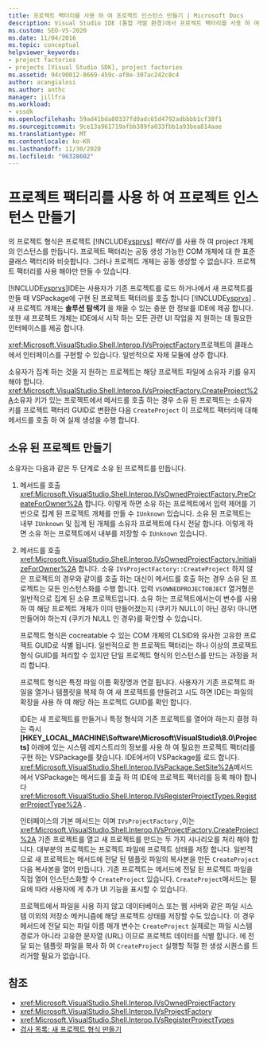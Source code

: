```yaml
---
title: 프로젝트 팩터리를 사용 하 여 프로젝트 인스턴스 만들기 | Microsoft Docs
description: Visual Studio IDE (통합 개발 환경)에서 프로젝트 팩터리를 사용 하 여 프로젝트 클래스 인스턴스를 만드는 방법에 대해 알아봅니다.
ms.custom: SEO-VS-2020
ms.date: 11/04/2016
ms.topic: conceptual
helpviewer_keywords:
- project factories
- projects [Visual Studio SDK], project factories
ms.assetid: 94c90012-8669-459c-af8e-307ac242c8c4
author: acangialosi
ms.author: anthc
manager: jillfra
ms.workload:
- vssdk
ms.openlocfilehash: 59ad41bda80337fd0adc65d4792adbbbb1cf38f1
ms.sourcegitcommit: 9ce13a961719afbb389fa033fbb1a93bea814aae
ms.translationtype: MT
ms.contentlocale: ko-KR
ms.lasthandoff: 11/30/2020
ms.locfileid: "96328602"
---
```

# <a name="create-project-instances-by-using-project-factories"></a>프로젝트 팩터리를 사용 하 여 프로젝트 인스턴스 만들기
의 프로젝트 형식은 프로젝트 [!INCLUDE[vsprvs](../../code-quality/includes/vsprvs_md.md)] *팩터리* 를 사용 하 여 project 개체의 인스턴스를 만듭니다. 프로젝트 팩터리는 공동 생성 가능한 COM 개체에 대 한 표준 클래스 팩터리와 비슷합니다. 그러나 프로젝트 개체는 공동 생성할 수 없습니다. 프로젝트 팩터리를 사용 해야만 만들 수 있습니다.

 [!INCLUDE[vsprvs](../../code-quality/includes/vsprvs_md.md)]IDE는 사용자가 기존 프로젝트를 로드 하거나에서 새 프로젝트를 만들 때 VSPackage에 구현 된 프로젝트 팩터리를 호출 합니다 [!INCLUDE[vsprvs](../../code-quality/includes/vsprvs_md.md)] . 새 프로젝트 개체는 **솔루션 탐색기** 을 채울 수 있는 충분 한 정보를 IDE에 제공 합니다. 또한 새 프로젝트 개체는 IDE에서 시작 하는 모든 관련 UI 작업을 지 원하는 데 필요한 인터페이스를 제공 합니다.

 <xref:Microsoft.VisualStudio.Shell.Interop.IVsProjectFactory>프로젝트의 클래스에서 인터페이스를 구현할 수 있습니다. 일반적으로 자체 모듈에 상주 합니다.

 소유자가 집계 하는 것을 지 원하는 프로젝트는 해당 프로젝트 파일에 소유자 키를 유지 해야 합니다. <xref:Microsoft.VisualStudio.Shell.Interop.IVsProjectFactory.CreateProject%2A>소유자 키가 있는 프로젝트에서 메서드를 호출 하는 경우 소유 된 프로젝트는 소유자 키를 프로젝트 팩터리 GUID로 변환한 다음 `CreateProject` 이 프로젝트 팩터리에 대해 메서드를 호출 하 여 실제 생성을 수행 합니다.

## <a name="create-an-owned-project"></a>소유 된 프로젝트 만들기
 소유자는 다음과 같은 두 단계로 소유 된 프로젝트를 만듭니다.

1. 메서드를 호출 <xref:Microsoft.VisualStudio.Shell.Interop.IVsOwnedProjectFactory.PreCreateForOwner%2A> 합니다. 이렇게 하면 소유 하는 프로젝트에서 입력 제어를 기반으로 집계 된 프로젝트 개체를 만들 수 `IUnknown` 있습니다. 소유 된 프로젝트는 내부 `IUnknown` 및 집계 된 개체를 소유자 프로젝트에 다시 전달 합니다. 이렇게 하면 소유 하는 프로젝트에서 내부를 저장할 수 `IUnknown` 있습니다.

2. 메서드를 호출 <xref:Microsoft.VisualStudio.Shell.Interop.IVsOwnedProjectFactory.InitializeForOwner%2A> 합니다. 소유 `IVsProjectFactory::CreateProject` 하지 않은 프로젝트의 경우와 같이를 호출 하는 대신이 메서드를 호출 하는 경우 소유 된 프로젝트는 모든 인스턴스화를 수행 합니다. 입력 `VSOWNEDPROJECTOBJECT` 열거형은 일반적으로 집계 된 소유 프로젝트입니다. 소유 하는 프로젝트에서는이 변수를 사용 하 여 해당 프로젝트 개체가 이미 만들어졌는지 (쿠키가 NULL이 아닌 경우) 아니면 만들어야 하는지 (쿠키가 NULL 인 경우)를 확인할 수 있습니다.

   프로젝트 형식은 cocreatable 수 있는 COM 개체의 CLSID와 유사한 고유한 프로젝트 GUID로 식별 됩니다. 일반적으로 한 프로젝트 팩터리는 하나 이상의 프로젝트 형식 GUID를 처리할 수 있지만 단일 프로젝트 형식의 인스턴스를 만드는 과정을 처리 합니다.

   프로젝트 형식은 특정 파일 이름 확장명과 연결 됩니다. 사용자가 기존 프로젝트 파일을 열거나 템플릿을 복제 하 여 새 프로젝트를 만들려고 시도 하면 IDE는 파일의 확장을 사용 하 여 해당 하는 프로젝트 GUID를 확인 합니다.

   IDE는 새 프로젝트를 만들거나 특정 형식의 기존 프로젝트를 열어야 하는지 결정 하는 즉시 **[HKEY_LOCAL_MACHINE\Software\Microsoft\VisualStudio\8.0\Projects]** 아래에 있는 시스템 레지스트리의 정보를 사용 하 여 필요한 프로젝트 팩터리를 구현 하는 VSPackage를 찾습니다. IDE에서이 VSPackage를 로드 합니다. <xref:Microsoft.VisualStudio.Shell.Interop.IVsPackage.SetSite%2A>메서드에서 VSPackage는 메서드를 호출 하 여 IDE에 프로젝트 팩터리를 등록 해야 합니다 <xref:Microsoft.VisualStudio.Shell.Interop.IVsRegisterProjectTypes.RegisterProjectType%2A> .

   인터페이스의 기본 메서드는 이며 `IVsProjectFactory` ,이는 <xref:Microsoft.VisualStudio.Shell.Interop.IVsProjectFactory.CreateProject%2A> 기존 프로젝트를 열고 새 프로젝트를 만드는 두 가지 시나리오를 처리 해야 합니다. 대부분의 프로젝트는 프로젝트 파일에 프로젝트 상태를 저장 합니다. 일반적으로 새 프로젝트는 메서드에 전달 된 템플릿 파일의 복사본을 만든 `CreateProject` 다음 복사본을 열어 만듭니다. 기존 프로젝트는 메서드에 전달 된 프로젝트 파일을 직접 열어 인스턴스화할 수 `CreateProject` 있습니다. `CreateProject`메서드는 필요에 따라 사용자에 게 추가 UI 기능을 표시할 수 있습니다.

   프로젝트에서 파일을 사용 하지 않고 데이터베이스 또는 웹 서버와 같은 파일 시스템 이외의 저장소 메커니즘에 해당 프로젝트 상태를 저장할 수도 있습니다. 이 경우 메서드에 전달 되는 파일 이름 매개 변수는 `CreateProject` 실제로는 파일 시스템 경로가 아니라 고유한 문자열 (URL) 이므로 프로젝트 데이터를 식별 합니다. 에 전달 되는 템플릿 파일을 복사 하 여 `CreateProject` 실행할 적절 한 생성 시퀀스를 트리거할 필요가 없습니다.

## <a name="see-also"></a>참조
- <xref:Microsoft.VisualStudio.Shell.Interop.IVsOwnedProjectFactory>
- <xref:Microsoft.VisualStudio.Shell.Interop.IVsProjectFactory>
- <xref:Microsoft.VisualStudio.Shell.Interop.IVsRegisterProjectTypes>
- [검사 목록: 새 프로젝트 형식 만들기](../../extensibility/internals/checklist-creating-new-project-types.md)
